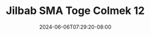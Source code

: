 --- 
title: "Jilbab SMA Toge Colmek 12"
description: "video bokep Jilbab SMA Toge Colmek 12   full  "
date: 2024-06-06T07:29:20-08:00
file_code: "da6tsnbefk4e"
draft: false
cover: "nevrjcovi0rr01vy.jpg"
tags: ["Jilbab", "SMA", "Toge", "Colmek", "bokep-indo", "bokep-viral", "bokep-ig"]
length: 47
fld_id: "1483869"
foldername: "Arraa"
categories: ["Arraa"]
views: 0
---